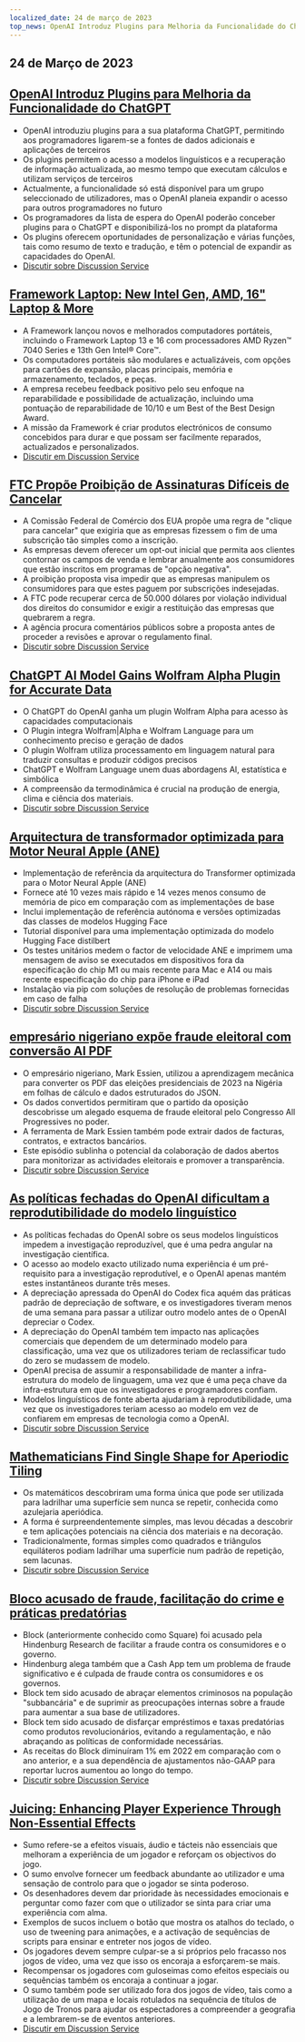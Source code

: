 ```yaml
---
localized_date: 24 de março de 2023
top_news: OpenAI Introduz Plugins para Melhoria da Funcionalidade do ChatGPT
---
```


## 24 de Março de 2023

## [OpenAI Introduz Plugins para Melhoria da Funcionalidade do ChatGPT](https://openai.com/blog/chatgpt-plugins)

- OpenAI introduziu plugins para a sua plataforma ChatGPT, permitindo aos programadores ligarem-se a fontes de dados adicionais e aplicações de terceiros
- Os plugins permitem o acesso a modelos linguísticos e a recuperação de informação actualizada, ao mesmo tempo que executam cálculos e utilizam serviços de terceiros
- Actualmente, a funcionalidade só está disponível para um grupo seleccionado de utilizadores, mas o OpenAI planeia expandir o acesso para outros programadores no futuro
- Os programadores da lista de espera do OpenAI poderão conceber plugins para o ChatGPT e disponibilizá-los no prompt da plataforma
- Os plugins oferecem oportunidades de personalização e várias funções, tais como resumo de texto e tradução, e têm o potencial de expandir as capacidades do OpenAI.
- [Discutir sobre Discussion Service](http://news.ycombinator.com/item?id=35277677)

## [Framework Laptop: New Intel Gen, AMD, 16" Laptop & More](https://frame.work/)

- A Framework lançou novos e melhorados computadores portáteis, incluindo o Framework Laptop 13 e 16 com processadores AMD Ryzen™ 7040 Series e 13th Gen Intel® Core™.
- Os computadores portáteis são modulares e actualizáveis, com opções para cartões de expansão, placas principais, memória e armazenamento, teclados, e peças.
- A empresa recebeu feedback positivo pelo seu enfoque na reparabilidade e possibilidade de actualização, incluindo uma pontuação de reparabilidade de 10/10 e um Best of the Best Design Award.
- A missão da Framework é criar produtos electrónicos de consumo concebidos para durar e que possam ser facilmente reparados, actualizados e personalizados.
- [Discutir em Discussion Service](http://news.ycombinator.com/item?id=35277660)

## [FTC Propõe Proibição de Assinaturas Difíceis de Cancelar](https://www.theverge.com/2023/3/23/23652373/ftc-click-to-cancel-subscription-service-dark-patterns-ban)

- A Comissão Federal de Comércio dos EUA propõe uma regra de "clique para cancelar" que exigiria que as empresas fizessem o fim de uma subscrição tão simples como a inscrição.
- As empresas devem oferecer um opt-out inicial que permita aos clientes contornar os campos de venda e lembrar anualmente aos consumidores que estão inscritos em programas de "opção negativa".
- A proibição proposta visa impedir que as empresas manipulem os consumidores para que estes paguem por subscrições indesejadas.
- A FTC pode recuperar cerca de 50.000 dólares por violação individual dos direitos do consumidor e exigir a restituição das empresas que quebrarem a regra.
- A agência procura comentários públicos sobre a proposta antes de proceder a revisões e aprovar o regulamento final.
- [Discutir sobre Discussion Service](http://news.ycombinator.com/item?id=35274519)

## [ChatGPT AI Model Gains Wolfram Alpha Plugin for Accurate Data](https://writings.stephenwolfram.com/2023/03/chatgpt-gets-its-wolfram-superpowers/)

- O ChatGPT do OpenAI ganha um plugin Wolfram Alpha para acesso às capacidades computacionais
- O Plugin integra Wolfram|Alpha e Wolfram Language para um conhecimento preciso e geração de dados
- O plugin Wolfram utiliza processamento em linguagem natural para traduzir consultas e produzir códigos precisos
- ChatGPT e Wolfram Language unem duas abordagens AI, estatística e simbólica
- A compreensão da termodinâmica é crucial na produção de energia, clima e ciência dos materiais.
- [Discutir sobre Discussion Service](http://news.ycombinator.com/item?id=35277925)

## [Arquitectura de transformador optimizada para Motor Neural Apple (ANE)](https://github.com/apple/ml-ane-transformers)

- Implementação de referência da arquitectura do Transformer optimizada para o Motor Neural Apple (ANE)
- Fornece até 10 vezes mais rápido e 14 vezes menos consumo de memória de pico em comparação com as implementações de base
- Inclui implementação de referência autónoma e versões optimizadas das classes de modelos Hugging Face
- Tutorial disponível para uma implementação optimizada do modelo Hugging Face distilbert
- Os testes unitários medem o factor de velocidade ANE e imprimem uma mensagem de aviso se executados em dispositivos fora da especificação do chip M1 ou mais recente para Mac e A14 ou mais recente especificação do chip para iPhone e iPad
- Instalação via pip com soluções de resolução de problemas fornecidas em caso de falha
- [Discutir sobre Discussion Service](http://news.ycombinator.com/item?id=35282325)

## [empresário nigeriano expõe fraude eleitoral com conversão AI PDF](https://markessien.com/posts/drama_of_transcription/)

- O empresário nigeriano, Mark Essien, utilizou a aprendizagem mecânica para converter os PDF das eleições presidenciais de 2023 na Nigéria em folhas de cálculo e dados estruturados do JSON.
- Os dados convertidos permitiram que o partido da oposição descobrisse um alegado esquema de fraude eleitoral pelo Congresso All Progressives no poder.
- A ferramenta de Mark Essien também pode extrair dados de facturas, contratos, e extractos bancários.
- Este episódio sublinha o potencial da colaboração de dados abertos para monitorizar as actividades eleitorais e promover a transparência.
- [Discutir sobre Discussion Service](http://news.ycombinator.com/item?id=35272227)

## [As políticas fechadas do OpenAI dificultam a reprodutibilidade do modelo linguístico](https://aisnakeoil.substack.com/p/openais-policies-hinder-reproducible)

- As políticas fechadas do OpenAI sobre os seus modelos linguísticos impedem a investigação reproduzível, que é uma pedra angular na investigação científica.
- O acesso ao modelo exacto utilizado numa experiência é um pré-requisito para a investigação reprodutível, e o OpenAI apenas mantém estes instantâneos durante três meses.
- A depreciação apressada do OpenAI do Codex fica aquém das práticas padrão de depreciação de software, e os investigadores tiveram menos de uma semana para passar a utilizar outro modelo antes de o OpenAI depreciar o Codex.
- A depreciação do OpenAI também tem impacto nas aplicações comerciais que dependem de um determinado modelo para classificação, uma vez que os utilizadores teriam de reclassificar tudo do zero se mudassem de modelo.
- OpenAI precisa de assumir a responsabilidade de manter a infra-estrutura do modelo de linguagem, uma vez que é uma peça chave da infra-estrutura em que os investigadores e programadores confiam.
- Modelos linguísticos de fonte aberta ajudariam à reprodutibilidade, uma vez que os investigadores teriam acesso ao modelo em vez de confiarem em empresas de tecnologia como a OpenAI.
- [Discutir sobre Discussion Service](http://news.ycombinator.com/item?id=35269304)

## [Mathematicians Find Single Shape for Aperiodic Tiling](https://www.newscientist.com/article/2365363-mathematicians-discover-shape-that-can-tile-a-wall-and-never-repeat/)

- Os matemáticos descobriram uma forma única que pode ser utilizada para ladrilhar uma superfície sem nunca se repetir, conhecida como azulejaria aperiódica.
- A forma é surpreendentemente simples, mas levou décadas a descobrir e tem aplicações potenciais na ciência dos materiais e na decoração.
- Tradicionalmente, formas simples como quadrados e triângulos equiláteros podiam ladrilhar uma superfície num padrão de repetição, sem lacunas.
- [Discutir sobre Discussion Service](http://news.ycombinator.com/item?id=35273707)

## [Bloco acusado de fraude, facilitação do crime e práticas predatórias](https://hindenburgresearch.com/block/)

- Block (anteriormente conhecido como Square) foi acusado pela Hindenburg Research de facilitar a fraude contra os consumidores e o governo.
- Hindenburg alega também que a Cash App tem um problema de fraude significativo e é culpada de fraude contra os consumidores e os governos.
- Block tem sido acusado de abraçar elementos criminosos na população "subbancária" e de suprimir as preocupações internas sobre a fraude para aumentar a sua base de utilizadores.
- Block tem sido acusado de disfarçar empréstimos e taxas predatórias como produtos revolucionários, evitando a regulamentação, e não abraçando as políticas de conformidade necessárias.
- As receitas do Block diminuíram 1% em 2022 em comparação com o ano anterior, e a sua dependência de ajustamentos não-GAAP para reportar lucros aumentou ao longo do tempo.
- [Discutir sobre Discussion Service](http://news.ycombinator.com/item?id=35273782)

## [Juicing: Enhancing Player Experience Through Non-Essential Effects](https://garden.bradwoods.io/notes/design/juice)

- Sumo refere-se a efeitos visuais, áudio e tácteis não essenciais que melhoram a experiência de um jogador e reforçam os objectivos do jogo.
- O sumo envolve fornecer um feedback abundante ao utilizador e uma sensação de controlo para que o jogador se sinta poderoso.
- Os desenhadores devem dar prioridade às necessidades emocionais e perguntar como fazer com que o utilizador se sinta para criar uma experiência com alma.
- Exemplos de sucos incluem o botão que mostra os atalhos do teclado, o uso de tweening para animações, e a activação de sequências de scripts para ensinar e entreter nos jogos de vídeo.
- Os jogadores devem sempre culpar-se a si próprios pelo fracasso nos jogos de vídeo, uma vez que isso os encoraja a esforçarem-se mais.
- Recompensar os jogadores com guloseimas como efeitos especiais ou sequências também os encoraja a continuar a jogar.
- O sumo também pode ser utilizado fora dos jogos de vídeo, tais como a utilização de um mapa e locais rotulados na sequência de títulos de Jogo de Tronos para ajudar os espectadores a compreender a geografia e a lembrarem-se de eventos anteriores.
- [Discutir em Discussion Service](http://news.ycombinator.com/item?id=35273139)
